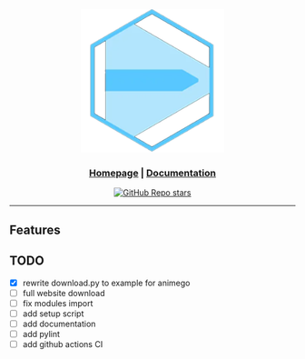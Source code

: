 <div align="center">

<picture>
  <source media="(prefers-color-scheme: light)" srcset="/docs/favicon.svg">
  <img alt="apollo logo" src="/docs/favicon.svg" width="50%" height="50%">
</picture>

<h3>

[Homepage](https://github.com/andarut/apollo) | [Documentation](https://docs.apollo.org/)

</h3>

[![GitHub Repo stars](https://img.shields.io/github/stars/andarut/apollo)](https://github.com/andarut/apollo/stargazers)

</div>

---

## Features


## TODO
- [x] rewrite download.py to example for animego
- [ ] full website download
- [ ] fix modules import
- [ ] add setup script
- [ ] add documentation
- [ ] add pylint
- [ ] add github actions CI
